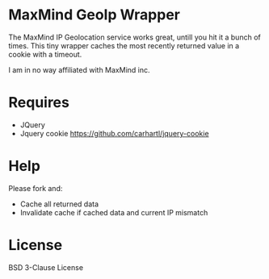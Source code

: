 MaxMind GeoIp Wrapper
=

The MaxMind IP Geolocation service works great, untill you hit it a bunch of times.  This tiny wrapper caches the most recently returned value in a cookie with a timeout.

I am in no way affiliated with MaxMind inc.


Requires
=
 - JQuery  
 - Jquery cookie https://github.com/carhartl/jquery-cookie  


Help
=
Please fork and:  
 - Cache all returned data  
 - Invalidate cache if cached data and current IP mismatch

License
=

BSD 3-Clause License




